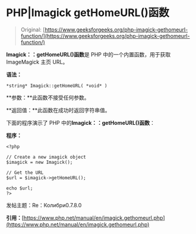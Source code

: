 # PHP|Imagick getHomeURL()函数

> Original: [https://www.geeksforgeeks.org/php-imagick-gethomeurl-function/](https://www.geeksforgeeks.org/php-imagick-gethomeurl-function/)

**Imagick：：getHomeURL()函数**是 PHP 中的一个内置函数，用于获取 ImageMagick 主页 URL。

**语法：**

```
*string* Imagick::getHomeURL( *void* )
```

**参数：**此函数不接受任何参数。

**返回值：**此函数在成功时返回字符串值。

下面的程序演示了 PHP 中的**Imagick：：getHomeURL()函数**：

**程序：**

```
<?php

// Create a new imagick object
$imagick = new Imagick();

// Get the URL
$url = $imagick->getHomeURL();

echo $url;
?>
```

发帖主题：Re：Колибри0.7.8.0

**引用：**[https://www.php.net/manual/en/imagick.gethomeurl.php](https://www.php.net/manual/en/imagick.gethomeurl.php)
